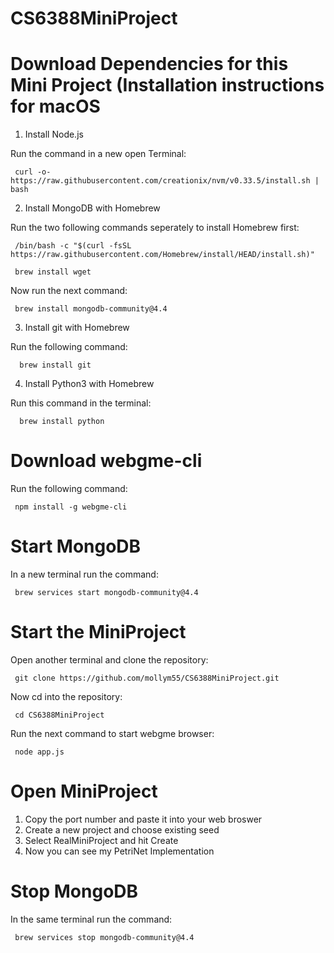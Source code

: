 # CS6388MiniProject
# Download Dependencies for this Mini Project (Installation instructions for macOS

1. Install Node.js

  Run the command in a new open Terminal:

     curl -o- https://raw.githubusercontent.com/creationix/nvm/v0.33.5/install.sh | bash

 2. Install MongoDB with Homebrew


 Run the two following commands seperately to install Homebrew first:

     /bin/bash -c "$(curl -fsSL https://raw.githubusercontent.com/Homebrew/install/HEAD/install.sh)"

     brew install wget

 Now run the next command:

     brew install mongodb-community@4.4

 3. Install git with Homebrew

 Run the following command:

      brew install git

 4. Install Python3 with Homebrew

 Run this command in the terminal:

      brew install python


 # Download webgme-cli

 Run the following command:

     npm install -g webgme-cli

 # Start MongoDB

 In a new terminal run the command:

     brew services start mongodb-community@4.4

  # Start the MiniProject

 Open another terminal and clone the repository:

     git clone https://github.com/mollym55/CS6388MiniProject.git

  Now cd into the repository:

     cd CS6388MiniProject

 Run the next command to start webgme browser:

     node app.js

 # Open MiniProject

 1. Copy the port number and paste it into your web broswer
 2. Create a new project and choose existing seed 
 3. Select RealMiniProject and hit Create
 4. Now you can see my PetriNet Implementation

 # Stop MongoDB
 In the same terminal run the command:

     brew services stop mongodb-community@4.4
